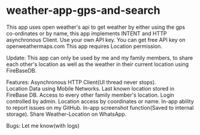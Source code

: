 # weather-app-gps-and-search
This app uses open weather's api to get weather by either using the gps co-ordinates or by name, this app implements INTENT and HTTP asynchronous Client.
Use your own API key. You can get free API key on openweathermaps.com
This app requires Location permission.

Update:
This app can only be used by me and my family members, to share each other's location as well as the weather in their current location using FireBaseDB.

Features:
Asynchronous HTTP Client(UI thread never stops).  
Location Data using Mobile Networks.
Last known location stored in FireBase DB.
Access to every other family member's location.
Login controlled by admin.
Location access by coordinates or name.
In-app ability to report issues on my GitHub.
In-app screenshot function(Saved to internal storage).
Share Weather-Location on WhatsApp.

Bugs:
Let me know(with logs)
